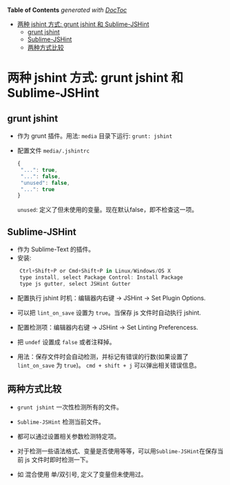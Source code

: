 <!-- START doctoc generated TOC please keep comment here to allow auto update -->
<!-- DON'T EDIT THIS SECTION, INSTEAD RE-RUN doctoc TO UPDATE -->
**Table of Contents**  *generated with [DocToc](http://doctoc.herokuapp.com/)*

- [两种 jshint 方式: grunt jshint 和 Sublime-JSHint](#两种-jshint-方式-grunt-jshint-和-sublime-jshint)
	- [grunt jshint](#grunt-jshint)
	- [Sublime-JSHint](#sublime-jshint)
	- [两种方式比较](#两种方式比较)

<!-- END doctoc generated TOC please keep comment here to allow auto update -->


# 两种 jshint 方式: grunt jshint 和 Sublime-JSHint 

##  grunt jshint 
 - 作为 grunt 插件。用法: ```media``` 目录下运行:   ```grunt: jshint```
 - 配置文件  ```media/.jshintrc```

   ```javascript
   {
    "...": true,
    "...": false,
    "unused": false,
    "...": true
   }
   ```
   
   ```unused```: 定义了但未使用的变量。现在默认false，即不检查这一项。
   
##  Sublime-JSHint 
 - 作为 Sublime-Text 的插件。
 - 安装:
```javascript
    Ctrl+Shift+P or Cmd+Shift+P in Linux/Windows/OS X
    type install, select Package Control: Install Package
    type js gutter, select JSHint Gutter
```
 - 配置执行 jshint 时机：编辑器内右键 -> JSHint -> Set Plugin Options.
 - 可以把 ```lint_on_save``` 设置为 ```true```。当保存 js 文件时自动执行 jshint.


 - 配置检测项：编辑器内右键 -> JSHint -> Set Linting Preferencess.
 - 把 ```undef``` 设置成 ```false``` 或者注释掉。

 - 用法：保存文件时会自动检测，并标记有错误的行数(如果设置了```lint_on_save``` 为 ```true```)。 ```cmd + shift + j``` 可以弹出相关错误信息。


##  两种方式比较

 -  ```grunt jshint```  一次性检测所有的文件。
 -  ```Sublime-JSHint```  检测当前文件。
 
 -  都可以通过设置相关参数检测特定项。
 -  对于检测一些语法格式、变量是否使用等等，可以用```Sublime-JSHint```在保存当前 js 文件时即时检测一下。
 -  如 混合使用 单/双引号, 定义了变量但未使用过。
 





